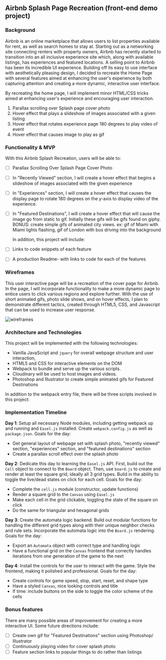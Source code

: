 ## Airbnb Splash Page Recreation (front-end demo project)

### Background

Airbnb is an online marketplace that allows users to list properties available for rent, as well as search homes to stay at. Starting out as a networking site connecting renters with property owners, Airbnb has recently started to transition into an all inclusive experience site which, along with available listings, has experiences and featured locations. A selling point to Airbnb has been its incredible UI experience. Building off its easy to use interface with aesthetically pleasing design, I decided to recreate the Home Page with several features aimed at enhancing the user's experience by both capturing attention and creating a more dynamic, interactive user interface.

By recreating the home page, I will implement minor HTML/CSS tricks aimed at enhancing user's experience and encouraging user interaction.

1) Parallax scrolling over Splash page cover photo
2) Hover effect that plays a slideshow of images associated with a given listing
3) Hover effect that rotates experience page 180 degrees to play video of event
4) Hover effect that causes image to play as gif


### Functionality & MVP  

With this Airbnb Splash Recreation, users will be able to:

- [ ] Parallax Scrolling Over Splash Page Cover Photo
- [ ] In "Recently Viewed" section, I will create a hover effect that begins a slideshow of images associated with the given experience
- [ ] In "Experiences" section, I will create a hover effect that causes the display page to rotate 180 degrees on the y-axis to display video of the experience.
- [ ] In "Featured Destinations", I will create a hover effect that will cause the image go from static to gif. Initially these gifs will be gifs found on giphy. BONUS: create simple gifs of animated city views.
  ex: gif of Miami with Miami lights flashing, gif of London with bus driving into the background

  In addition, this project will include:

- [ ] Links to code snippets of each feature
- [ ] A production Readme- with links to code for each of the features

### Wireframes

This user interactive page will be a recreation of the cover page for Airbnb. In the page, I will incorporate functionality to make a more dynamic page to entice users to click various regions and explore further.
 With the use of short animated gifs, photo slide shows, and on hover effects, I plan to demonstrate different tactics, created through HTML5, CSS, and Javascript that can be used to increase user response.

![wireframes](app/assets/images/AirbnbCoverPhoto.png)

### Architecture and Technologies

This project will be implemented with the following technologies:

- Vanilla JavaScript and `jquery` for overall webpage structure and user interaction,
- HTML5 and CSS for interactive elements on the DOM
- Webpack to bundle and serve up the various scripts.
- Cloudinary will be used to host images and videos.
- Photoshop and Illustrator to create simple animated gifs for Featured Destinations

In addition to the webpack entry file, there will be three scripts involved in this project:


### Implementation Timeline

**Day 1**: Setup all necessary Node modules, including getting webpack up and running and `Easel.js` installed.  Create `webpack.config.js` as well as `package.json`.    Goals for the day:

- Get general layout of webpage set with splash photo, "recently viewed" section, "experiences" section, and "featured destinations" section
- Create a parallax scroll effect over the splash photo

**Day 2**: Dedicate this day to learning the `Easel.js` API.  First, build out the `Cell` object to connect to the `Board` object.  Then, use `board.js` to create and render at least the square grid, ideally all 3 grid types.  Build in the ability to toggle the live/dead states on click for each cell.  Goals for the day:

- Complete the `cell.js` module (constructor, update functions)
- Render a square grid to the `Canvas` using `Easel.js`
- Make each cell in the grid clickable, toggling the state of the square on click
- Do the same for triangular and hexagonal grids

**Day 3**: Create the automata logic backend.  Build out modular functions for handling the different grid types along with their unique neighbor checks and rule sets.  Incorporate the automata logic into the `Board.js` rendering.  Goals for the day:

- Export an `Automata` object with correct type and handling logic
- Have a functional grid on the `Canvas` frontend that correctly handles iterations from one generation of the game to the next


**Day 4**: Install the controls for the user to interact with the game.  Style the frontend, making it polished and professional.  Goals for the day:

- Create controls for game speed, stop, start, reset, and shape type
- Have a styled `Canvas`, nice looking controls and title
- If time: include buttons on the side to toggle the color scheme of the cells


### Bonus features

There are many possible areas of improvement for creating a more interactive UI. Some future directions include:

- [ ] Create own gif for "Featured Destinations" section using Photoshop/ Illustrator
- [ ] Continuously playing video for cover splash photo
- [ ] Feature section links to popular things to do rather than listings
